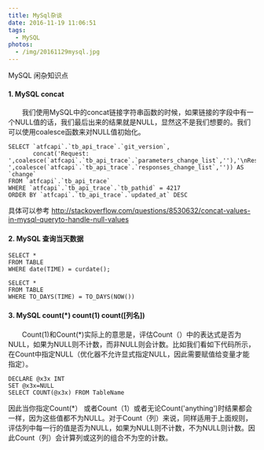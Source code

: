 ```yaml
---
title: MySql杂谈
date: 2016-11-19 11:06:51
tags:
  - MySQL
photos:
  - /img/20161129mysql.jpg
---
```

MySQL 闲杂知识点
<!--more-->
#### 1. MySQL concat

&emsp;&emsp;我们使用MySQL中的concat链接字符串函数的时候，如果链接的字段中有一个NULL值的话，我们最后出来的结果就是NULL，显然这不是我们想要的。我们可以使用coalesce函数来对NULL值初始化。

```MySQL
SELECT `atfcapi`.`tb_api_trace`.`git_version`,
       concat('Request: ',coalesce(`atfcapi`.`tb_api_trace`.`parameters_change_list`,''),'\nResponse: ',coalesce(`atfcapi`.`tb_api_trace`.`responses_change_list`,'')) AS `change`
FROM `atfcapi`.`tb_api_trace`
WHERE `atfcapi`.`tb_api_trace`.`tb_pathid` = 4217
ORDER BY `atfcapi`.`tb_api_trace`.`updated_at` DESC
```
具体可以参考 http://stackoverflow.com/questions/8530632/concat-values-in-mysql-queryto-handle-null-values

#### 2. MySQL 查询当天数据

```MySQL
SELECT *
FROM TABLE
WHERE date(TIME) = curdate();
```
```MySQL
SELECT *
FROM TABLE
WHERE TO_DAYS(TIME) = TO_DAYS(NOW())
```
#### 3. MySQL count(\*) count(1) count([列名])

&emsp;&emsp;Count(1)和Count(\*)实际上的意思是，评估Count（）中的表达式是否为NULL，如果为NULL则不计数，而非NULL则会计数。比如我们看如下代码所示，在Count中指定NULL（优化器不允许显式指定NULL，因此需要赋值给变量才能指定）。
```MySQL
DECLARE @x3x INT
SET @x3x=NULL
SELECT COUNT(@x3x) FROM TableName
```
因此当你指定Count(\*） 或者Count（1）或者无论Count('anything')时结果都会一样，因为这些值都不为NULL。对于Count（列）来说，同样适用于上面规则，评估列中每一行的值是否为NULL，如果为NULL则不计数，不为NULL则计数。因此Count（列）会计算列或这列的组合不为空的计数。
